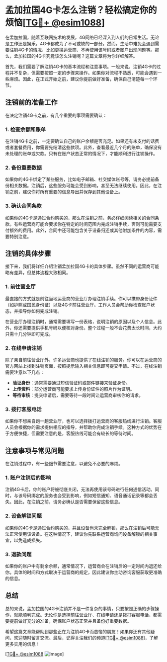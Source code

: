 # 孟加拉国4G卡怎么注销？轻松搞定你的烦恼[[TG💪+ @esim1088](https://t.me/s/esim1088)]

在孟加拉国，随着互联网技术的发展，4G网络已经深入到人们的日常生活。无论是工作还是娱乐，4G卡都成为了不可或缺的一部分。然而，生活中难免会遇到需要注销4G卡的情况，比如更换运营商、不再使用该号码或者账户出现问题等。那么，孟加拉国的4G卡究竟该怎么注销呢？这篇文章将为你详细解答。

首先，我们需要了解注销4G卡的基本流程和注意事项。一般来说，注销4G卡的过程并不复杂，但需要按照一定的步骤来操作。如果你对流程不熟悉，可能会遇到一些麻烦。因此，在正式开始之前，建议你提前做好准备，确保自己清楚每一个环节。

## 注销前的准备工作

在决定注销4G卡之前，有几个重要的事项需要确认：

### 1. 检查余额和账单
在注销4G卡之前，一定要确认自己的账户余额是否充足。如果还有未支付的话费或者套餐费用，你需要先结清这些款项。此外，查看最近几个月的账单，确保没有未处理的账单或欠款。只有在账户状态正常的情况下，才能顺利进行注销操作。

### 2. 备份重要数据
如果你的4G卡绑定了某些服务，比如电子邮箱、社交媒体账号等，请务必提前备份相关数据。注销后，这些服务可能会受到影响，甚至无法继续使用。因此，在注销之前，建议你将所有重要的信息导出并保存到其他设备上。

### 3. 确认合同条款
如果你的4G卡是通过合约购买的，那么在注销之前，务必仔细阅读相关的合同条款。有些运营商可能会要求你在特定的时间范围内完成注销手续，否则可能需要支付额外的费用。此外，合同中还可能包含关于设备归还或其他附加条件的内容，需要特别注意。

## 注销的具体步骤

接下来，我们将详细介绍注销孟加拉国4G卡的具体步骤。虽然不同的运营商可能略有差异，但总体流程大致相同。

### 1. 前往营业厅
最直接的方式就是前往当地运营商的营业厅办理注销手续。你可以携带身份证件（如护照或国民身份证）以及4G卡前往营业厅。工作人员会帮助你检查账户状态，并指导你如何完成注销。

在营业厅办理注销时，通常需要填写一份表格，说明注销的原因以及个人信息。此外，你还需要提供手机号码以便核对身份。整个过程一般不会花费太长时间，大约只需十几分钟即可完成。

### 2. 在线申请注销
除了亲自前往营业厅外，许多运营商也提供了在线注销的服务。你可以在运营商的官方网站上找到注销页面，按照提示输入相关信息即可提交申请。不过，在线注销需要注意以下几点：

- **验证身份**：通常需要通过短信验证码或邮件链接来验证身份。
- **上传资料**：部分运营商可能要求上传身份证件的照片作为证明。
- **等待审核**：提交申请后，需要等待一段时间让运营商审核你的请求。

### 3. 拨打客服电话
如果你不想亲自跑一趟营业厅，也可以选择拨打运营商的客服热线进行注销。客服人员会根据你的需求提供相应的指导，并帮助你完成注销手续。这种方式的优势在于方便快捷，但需要注意的是，客服热线可能会有较长的等待时间。

## 注意事项与常见问题

在注销过程中，有一些细节需要注意，以避免不必要的麻烦。

### 1. 账户注销后的影响
注销4G卡后，你的账户将被彻底关闭，无法再使用该号码进行任何通信活动。同时，与该号码绑定的服务也会受到影响，例如短信通知、语音通话记录等都会丢失。因此，在注销之前，请务必确认是否需要保留这些信息。

### 2. 设备解锁问题
如果你的4G卡是通过合约购买的，并且设备尚未完全解锁，那么在注销后可能无法正常使用该设备。在这种情况下，建议你先联系运营商询问设备解锁的相关事宜，以免造成损失。

### 3. 退款问题
如果你的账户中有剩余余额，通常情况下，运营商会在注销后的一定时间内退还给你。具体的时间和方式取决于运营商的规定，因此建议你主动咨询客服获取更准确的信息。

## 总结

总的来说，孟加拉国的4G卡注销并不是一件复杂的事情，只要按照正确的步骤操作，就能顺利完成。无论你是选择前往营业厅、在线申请还是拨打客服电话，都需要提前做好充分的准备，确保账户状态正常并且备份好重要数据。

希望这篇文章能帮助到那些正在为注销4G卡而苦恼的朋友！如果你还有其他疑问，欢迎随时留言交流。最后，记得关注我们的频道[[TG💪+ @esim1088](https://t.me/s/esim1088)]，了解更多实用的信息！

[[TG💪+ @esim1088](https://t.me/s/esim1088) ![Image](https://i.postimg.cc/4NQfJmqS/Snipaste-2025-05-13-00-14-12.png)]